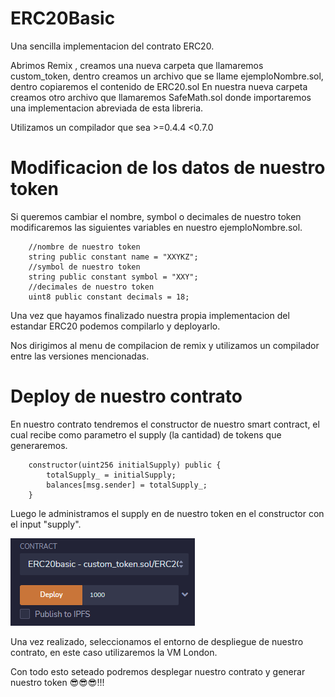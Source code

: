 # ERC20Basic
Una sencilla implementacion del contrato ERC20.

Abrimos Remix , creamos una nueva carpeta que llamaremos custom_token, dentro creamos un archivo que se llame ejemploNombre.sol, dentro copiaremos el contenido de ERC20.sol
En nuestra nueva carpeta creamos otro archivo que llamaremos SafeMath.sol donde importaremos una implementacion abreviada de esta libreria.

Utilizamos un compilador que sea >=0.4.4 <0.7.0

# Modificacion de los datos de nuestro token
Si queremos cambiar el nombre, symbol o decimales de nuestro token modificaremos las siguientes variables en nuestro ejemploNombre.sol.

        //nombre de nuestro token
        string public constant name = "XXYKZ";
        //symbol de nuestro token
        string public constant symbol = "XXY";
        //decimales de nuestro token
        uint8 public constant decimals = 18;
        
Una vez que hayamos finalizado nuestra propia implementacion del estandar ERC20 podemos compilarlo y deployarlo.

Nos dirigimos al menu de compilacion de remix y utilizamos un compilador entre las versiones mencionadas.

# Deploy de nuestro contrato

En nuestro contrato tendremos el constructor de nuestro smart contract, el cual recibe como parametro el supply (la cantidad) de tokens que generaremos.

        constructor(uint256 initialSupply) public {
            totalSupply_ = initialSupply;
            balances[msg.sender] = totalSupply_;
        }

Luego le administramos el supply en de nuestro token en el constructor con el input "supply".

![](images/supply.png)

Una vez realizado, seleccionamos el entorno de despliegue de nuestro contrato, en este caso utilizaremos la VM London.



Con todo esto seteado podremos desplegar nuestro contrato y generar nuestro token 😎😎😎!!!
